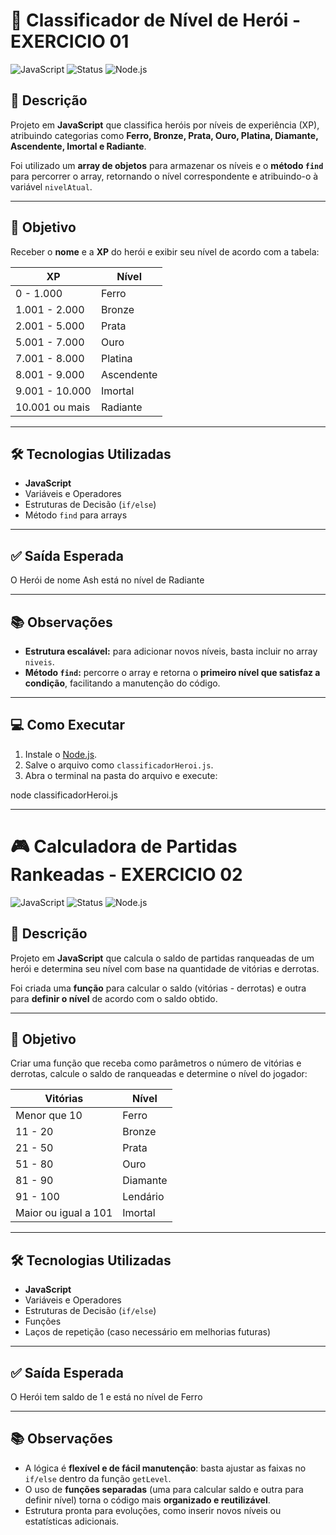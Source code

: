 # 🦸 Classificador de Nível de Herói - EXERCICIO 01

![JavaScript](https://img.shields.io/badge/Language-JavaScript-yellow)
![Status](https://img.shields.io/badge/Status-Concluído-green)
![Node.js](https://img.shields.io/badge/Platform-Node.js-brightgreen)

## 📌 Descrição
Projeto em **JavaScript** que classifica heróis por níveis de experiência (XP), atribuindo categorias como **Ferro, Bronze, Prata, Ouro, Platina, Diamante, Ascendente, Imortal e Radiante**.  

Foi utilizado um **array de objetos** para armazenar os níveis e o **método `find`** para percorrer o array, retornando o nível correspondente e atribuindo-o à variável `nivelAtual`.  

---

## 🎯 Objetivo
Receber o **nome** e a **XP** do herói e exibir seu nível de acordo com a tabela:

| XP                        | Nível       |
|----------------------------|------------|
| 0 - 1.000                  | Ferro      |
| 1.001 - 2.000              | Bronze     |
| 2.001 - 5.000              | Prata      |
| 5.001 - 7.000              | Ouro       |
| 7.001 - 8.000              | Platina    |
| 8.001 - 9.000              | Ascendente |
| 9.001 - 10.000             | Imortal    |
| 10.001 ou mais             | Radiante   |

---

## 🛠 Tecnologias Utilizadas
- **JavaScript**
- Variáveis e Operadores
- Estruturas de Decisão (`if/else`)
- Método `find` para arrays

---

## ✅ Saída Esperada

O Herói de nome Ash está no nível de Radiante

---

## 📚 Observações
- **Estrutura escalável:** para adicionar novos níveis, basta incluir no array `niveis`.  
- **Método `find`:** percorre o array e retorna o **primeiro nível que satisfaz a condição**, facilitando a manutenção do código.

---

## 💻 Como Executar
1. Instale o [Node.js](https://nodejs.org/).  
2. Salve o arquivo como `classificadorHeroi.js`.  
3. Abra o terminal na pasta do arquivo e execute:

node classificadorHeroi.js

---

# 🎮 Calculadora de Partidas Rankeadas - EXERCICIO 02

![JavaScript](https://img.shields.io/badge/Language-JavaScript-yellow)
![Status](https://img.shields.io/badge/Status-Concluído-green)
![Node.js](https://img.shields.io/badge/Platform-Node.js-brightgreen)

## 📌 Descrição
Projeto em **JavaScript** que calcula o saldo de partidas ranqueadas de um herói e determina seu nível com base na quantidade de vitórias e derrotas.  

Foi criada uma **função** para calcular o saldo (vitórias - derrotas) e outra para **definir o nível** de acordo com o saldo obtido.  

---

## 🎯 Objetivo
Criar uma função que receba como parâmetros o número de vitórias e derrotas, calcule o saldo de ranqueadas e determine o nível do jogador:

| Vitórias                  | Nível     |
|----------------------------|----------|
| Menor que 10               | Ferro    |
| 11 - 20                    | Bronze   |
| 21 - 50                    | Prata    |
| 51 - 80                    | Ouro     |
| 81 - 90                    | Diamante |
| 91 - 100                   | Lendário |
| Maior ou igual a 101       | Imortal  |

---

## 🛠 Tecnologias Utilizadas
- **JavaScript**
- Variáveis e Operadores
- Estruturas de Decisão (`if/else`)
- Funções
- Laços de repetição (caso necessário em melhorias futuras)

---

## ✅ Saída Esperada

O Herói tem saldo de 1 e está no nível de Ferro

---

## 📚 Observações
- A lógica é **flexível e de fácil manutenção**: basta ajustar as faixas no `if/else` dentro da função `getLevel`.  
- O uso de **funções separadas** (uma para calcular saldo e outra para definir nível) torna o código mais **organizado e reutilizável**.  
- Estrutura pronta para evoluções, como inserir novos níveis ou estatísticas adicionais.  
